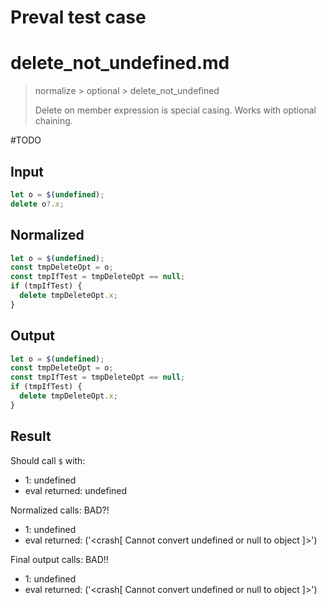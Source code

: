 # Preval test case

# delete_not_undefined.md

> normalize > optional > delete_not_undefined
>
> Delete on member expression is special casing. Works with optional chaining.

#TODO

## Input

`````js filename=intro
let o = $(undefined);
delete o?.x;
`````

## Normalized

`````js filename=intro
let o = $(undefined);
const tmpDeleteOpt = o;
const tmpIfTest = tmpDeleteOpt == null;
if (tmpIfTest) {
  delete tmpDeleteOpt.x;
}
`````

## Output

`````js filename=intro
let o = $(undefined);
const tmpDeleteOpt = o;
const tmpIfTest = tmpDeleteOpt == null;
if (tmpIfTest) {
  delete tmpDeleteOpt.x;
}
`````

## Result

Should call `$` with:
 - 1: undefined
 - eval returned: undefined

Normalized calls: BAD?!
 - 1: undefined
 - eval returned: ('<crash[ Cannot convert undefined or null to object ]>')

Final output calls: BAD!!
 - 1: undefined
 - eval returned: ('<crash[ Cannot convert undefined or null to object ]>')
